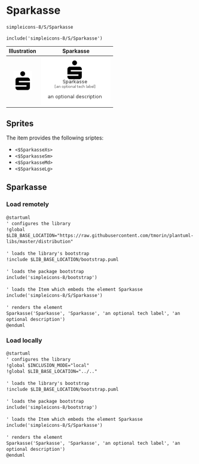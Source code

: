 # Sparkasse


```text
simpleicons-8/S/Sparkasse
```

```text
include('simpleicons-8/S/Sparkasse')
```



| Illustration | Sparkasse |
| :---: | :---: |
| ![illustration for Illustration](../../simpleicons-8/S/Sparkasse.png) | ![illustration for Sparkasse](../../simpleicons-8/S/Sparkasse.Local.png) |



## Sprites
The item provides the following sriptes:

- `<$SparkasseXs>`
- `<$SparkasseSm>`
- `<$SparkasseMd>`
- `<$SparkasseLg>`





## Sparkasse

### Load remotely
```plantuml
@startuml
' configures the library
!global $LIB_BASE_LOCATION="https://raw.githubusercontent.com/tmorin/plantuml-libs/master/distribution"

' loads the library's bootstrap
!include $LIB_BASE_LOCATION/bootstrap.puml

' loads the package bootstrap
include('simpleicons-8/bootstrap')

' loads the Item which embeds the element Sparkasse
include('simpleicons-8/S/Sparkasse')

' renders the element
Sparkasse('Sparkasse', 'Sparkasse', 'an optional tech label', 'an optional description')
@enduml
```

### Load locally
```plantuml
@startuml
' configures the library
!global $INCLUSION_MODE="local"
!global $LIB_BASE_LOCATION="../.."

' loads the library's bootstrap
!include $LIB_BASE_LOCATION/bootstrap.puml

' loads the package bootstrap
include('simpleicons-8/bootstrap')

' loads the Item which embeds the element Sparkasse
include('simpleicons-8/S/Sparkasse')

' renders the element
Sparkasse('Sparkasse', 'Sparkasse', 'an optional tech label', 'an optional description')
@enduml
```

